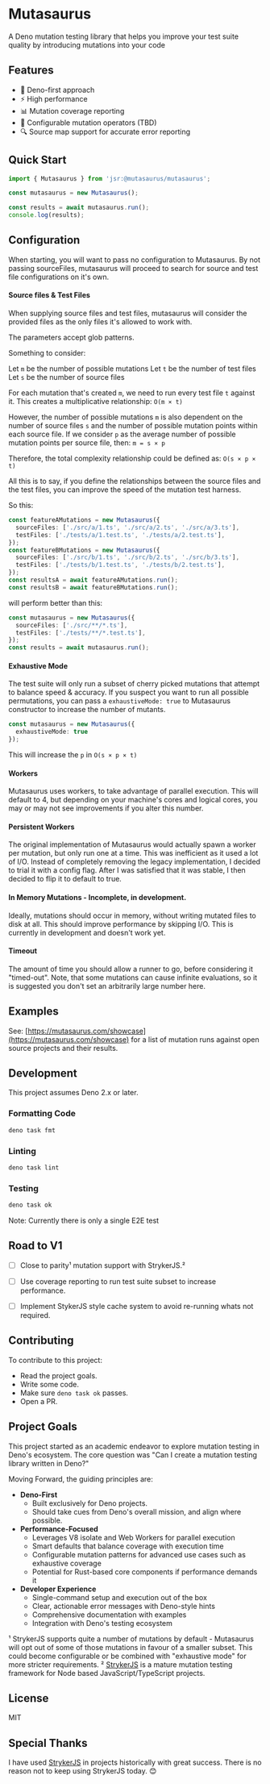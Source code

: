 # Mutasaurus

A Deno mutation testing library that helps you improve your test suite quality by introducing mutations into your code

## Features

- 🦕 Deno-first approach
- ⚡ High performance
- 📊 Mutation coverage reporting
- 🎯 Configurable mutation operators (TBD)
- 🔍 Source map support for accurate error reporting

## Quick Start

```typescript
import { Mutasaurus } from 'jsr:@mutasaurus/mutasaurus';

const mutasaurus = new Mutasaurus();

const results = await mutasaurus.run();
console.log(results);
```

## Configuration

When starting, you will want to pass no configuration to Mutasaurus.
By not passing sourceFiles, mutasaurus will proceed to search for source and
test file configurations on it's own.

#### Source files & Test Files
When supplying source files and test files, mutasaurus will consider the
provided files as the only files it's allowed to work with.

The parameters accept glob patterns.

Something to consider:

Let `m` be the number of possible mutations
Let `t` be the number of test files
Let `s` be the number of source files

For each mutation that's created `m`, we need to run every test file `t` against it. This creates a multiplicative relationship:
`O(m × t)`

However, the number of possible mutations `m` is also dependent on the number of source files `s` and the number of possible mutation points within each source file. 
If we consider `p` as the average number of possible mutation points per source file, then:
`m = s × p`

Therefore, the total complexity relationship could be defined as:
`O(s × p × t)`

All this is to say, if you define the relationships between the source files and the test files, you can improve the speed of
the mutation test harness.

So this:

```typescript
const featureAMutations = new Mutasaurus({
  sourceFiles: ['./src/a/1.ts', './src/a/2.ts', './src/a/3.ts'],
  testFiles: ['./tests/a/1.test.ts', './tests/a/2.test.ts'],
});
const featureBMutations = new Mutasaurus({
  sourceFiles: ['./src/b/1.ts', './src/b/2.ts', './src/b/3.ts'],
  testFiles: ['./tests/b/1.test.ts', './tests/b/2.test.ts'],
});
const resultsA = await featureAMutations.run();
const resultsB = await featureBMutations.run();

```

will perform better than this:

```typescript
const mutasaurus = new Mutasaurus({
  sourceFiles: ['./src/**/*.ts'],
  testFiles: ['./tests/**/*.test.ts'],
});
const results = await mutasaurus.run();
```

#### Exhaustive Mode
The test suite will only run a subset of cherry picked mutations that attempt to balance speed & accuracy.
If you suspect you want to run all possible permutations, you can pass a `exhaustiveMode: true` to 
Mutasaurus constructor to increase the number of mutants.

```typescript
const mutasaurus = new Mutasaurus({
  exhaustiveMode: true
});
```

This will increase the `p` in `O(s × p × t)`

#### Workers
Mutasaurus uses workers, to take advantage of parallel execution.
This will default to 4, but depending on your machine's cores and logical cores,
you may or may not see improvements if you alter this number.

#### Persistent Workers
The original implementation of Mutasaurus would actually spawn a worker per 
mutation, but only run one at a time. This was inefficient as it used a lot
of I/O. Instead of completely removing the legacy implementation, I decided
to trial it with a config flag. After I was satisfied that it was stable, 
I then decided to flip it to default to true.

#### In Memory Mutations - Incomplete, in development.
Ideally, mutations should occur in memory, without writing mutated files to 
disk at all. This should improve performance by skipping I/O. This is 
currently in development and doesn't work yet.

#### Timeout
The amount of time you should allow a runner to go, before considering it
"timed-out". Note, that some mutations can cause infinite evaluations,
so it is suggested you don't set an arbitrarily large number here.

## Examples

See: [https://mutasaurus.com/showcase](https://mutasaurus.com/showcase) for a list of mutation runs against open source projects and their results.

## Development

This project assumes Deno 2.x or later.

### Formatting Code

```bash
deno task fmt
```

### Linting

```bash
deno task lint
```

### Testing

```bash
deno task ok
```

Note: Currently there is only a single E2E test

## Road to V1

- [ ] Close to parity¹ mutation support with StrykerJS.²
- [ ] Use coverage reporting to run test suite subset to increase performance.
- [ ] Implement StykerJS style cache system to avoid re-running whats not required.
  

## Contributing

To contribute to this project:
- Read the project goals.
- Write some code.
- Make sure `deno task ok` passes.
- Open a PR.

## Project Goals

This project started as an academic endeavor to explore mutation testing in Deno's ecosystem. The core question was "Can I create a mutation testing library written in Deno?"

Moving Forward, the guiding principles are:

- **Deno-First**
  - Built exclusively for Deno projects.
  - Should take cues from Deno's overall mission, and align where possible.
- **Performance-Focused**
  - Leverages V8 isolate and Web Workers for parallel execution
  - Smart defaults that balance coverage with execution time
  - Configurable mutation patterns for advanced use cases such as exhaustive coverage
  - Potential for Rust-based core components if performance demands it
- **Developer Experience**
  - Single-command setup and execution out of the box
  - Clear, actionable error messages with Deno-style hints
  - Comprehensive documentation with examples
  - Integration with Deno's testing ecosystem

¹ StrykerJS supports quite a number of mutations by default - Mutasaurus will opt out of some of those mutations in favour of a smaller subset. This could become configurable or be combined with "exhaustive mode" for more stricter requirements.
² [StrykerJS](https://github.com/stryker-mutator/stryker-js) is a mature mutation testing framework for Node based JavaScript/TypeScript projects.

## License

MIT

## Special Thanks

I have used [StrykerJS](https://github.com/stryker-mutator/stryker-js) in projects historically with great success. There is no reason not to keep using StrykerJS today. 😊
